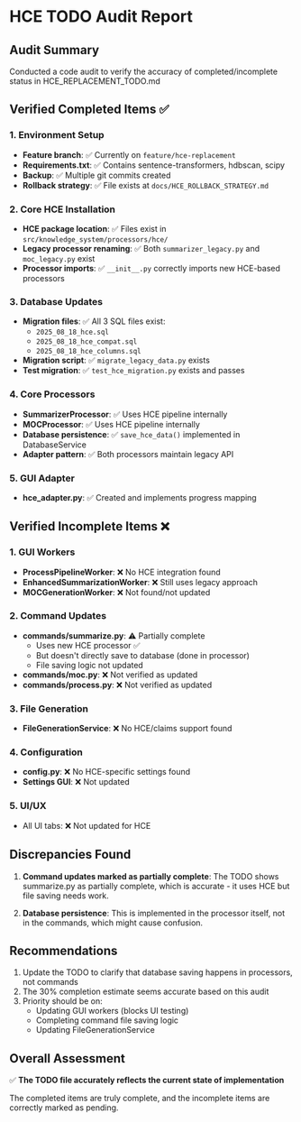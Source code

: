 # HCE TODO Audit Report

## Audit Summary
Conducted a code audit to verify the accuracy of completed/incomplete status in HCE_REPLACEMENT_TODO.md

## Verified Completed Items ✅

### 1. Environment Setup
- **Feature branch**: ✅ Currently on `feature/hce-replacement`
- **Requirements.txt**: ✅ Contains sentence-transformers, hdbscan, scipy
- **Backup**: ✅ Multiple git commits created
- **Rollback strategy**: ✅ File exists at `docs/HCE_ROLLBACK_STRATEGY.md`

### 2. Core HCE Installation
- **HCE package location**: ✅ Files exist in `src/knowledge_system/processors/hce/`
- **Legacy processor renaming**: ✅ Both `summarizer_legacy.py` and `moc_legacy.py` exist
- **Processor imports**: ✅ `__init__.py` correctly imports new HCE-based processors

### 3. Database Updates
- **Migration files**: ✅ All 3 SQL files exist:
  - `2025_08_18_hce.sql`
  - `2025_08_18_hce_compat.sql`
  - `2025_08_18_hce_columns.sql`
- **Migration script**: ✅ `migrate_legacy_data.py` exists
- **Test migration**: ✅ `test_hce_migration.py` exists and passes

### 4. Core Processors
- **SummarizerProcessor**: ✅ Uses HCE pipeline internally
- **MOCProcessor**: ✅ Uses HCE pipeline internally
- **Database persistence**: ✅ `save_hce_data()` implemented in DatabaseService
- **Adapter pattern**: ✅ Both processors maintain legacy API

### 5. GUI Adapter
- **hce_adapter.py**: ✅ Created and implements progress mapping

## Verified Incomplete Items ❌

### 1. GUI Workers
- **ProcessPipelineWorker**: ❌ No HCE integration found
- **EnhancedSummarizationWorker**: ❌ Still uses legacy approach
- **MOCGenerationWorker**: ❌ Not found/not updated

### 2. Command Updates
- **commands/summarize.py**: ⚠️ Partially complete
  - Uses new HCE processor ✅
  - But doesn't directly save to database (done in processor)
  - File saving logic not updated
- **commands/moc.py**: ❌ Not verified as updated
- **commands/process.py**: ❌ Not verified as updated

### 3. File Generation
- **FileGenerationService**: ❌ No HCE/claims support found

### 4. Configuration
- **config.py**: ❌ No HCE-specific settings found
- **Settings GUI**: ❌ Not updated

### 5. UI/UX
- All UI tabs: ❌ Not updated for HCE

## Discrepancies Found

1. **Command updates marked as partially complete**: The TODO shows summarize.py as partially complete, which is accurate - it uses HCE but file saving needs work.

2. **Database persistence**: This is implemented in the processor itself, not in the commands, which might cause confusion.

## Recommendations

1. Update the TODO to clarify that database saving happens in processors, not commands
2. The 30% completion estimate seems accurate based on this audit
3. Priority should be on:
   - Updating GUI workers (blocks UI testing)
   - Completing command file saving logic
   - Updating FileGenerationService

## Overall Assessment

✅ **The TODO file accurately reflects the current state of implementation**

The completed items are truly complete, and the incomplete items are correctly marked as pending.
